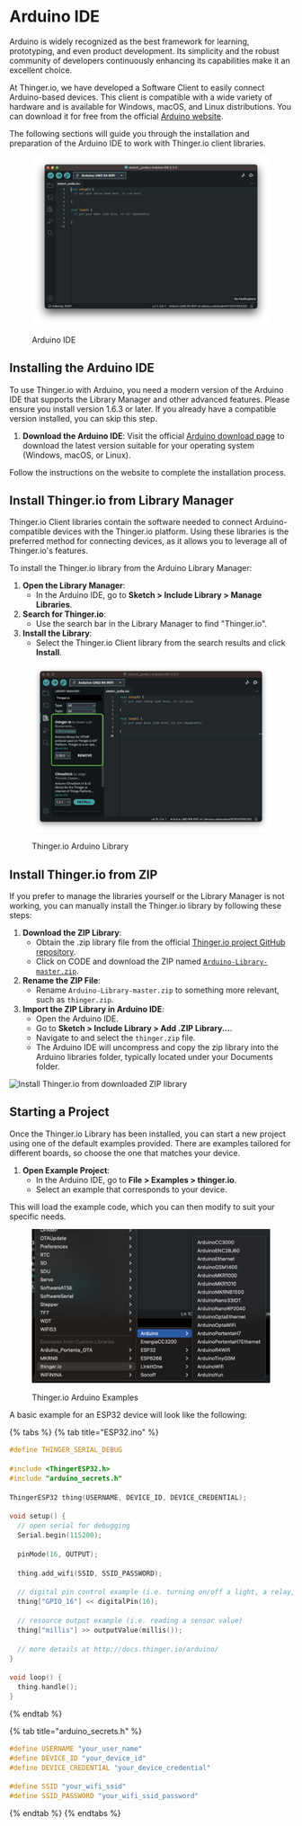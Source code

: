 # Arduino IDE

Arduino is widely recognized as the best framework for learning, prototyping, and even product development. Its simplicity and the robust community of developers continuously enhancing its capabilities make it an excellent choice.

At Thinger.io, we have developed a Software Client to easily connect Arduino-based devices. This client is compatible with a wide variety of hardware and is available for Windows, macOS, and Linux distributions. You can download it for free from the official [Arduino website](https://arduino.cc).

The following sections will guide you through the installation and preparation of the Arduino IDE to work with Thinger.io client libraries.

<figure><img src="../.gitbook/assets/Captura de pantalla 2024-06-06 a las 23.43.31 (1).png" alt=""><figcaption><p>Arduino IDE</p></figcaption></figure>

## Installing the Arduino IDE

To use Thinger.io with Arduino, you need a modern version of the Arduino IDE that supports the Library Manager and other advanced features. Please ensure you install version 1.6.3 or later. If you already have a compatible version installed, you can skip this step.

1. **Download the Arduino IDE**: Visit the official [Arduino download page](https://www.arduino.cc/en/software) to download the latest version suitable for your operating system (Windows, macOS, or Linux).

Follow the instructions on the website to complete the installation process.

## Install Thinger.io from Library Manager

Thinger.io Client libraries contain the software needed to connect Arduino-compatible devices with the Thinger.io platform. Using these libraries is the preferred method for connecting devices, as it allows you to leverage all of Thinger.io's features.

To install the Thinger.io library from the Arduino Library Manager:

1. **Open the Library Manager**:
   * In the Arduino IDE, go to **Sketch > Include Library > Manage Libraries**.
2. **Search for Thinger.io**:
   * Use the search bar in the Library Manager to find "Thinger.io".
3. **Install the Library**:
   * Select the Thinger.io Client library from the search results and click **Install**.

<figure><img src="../.gitbook/assets/image (1) (1).png" alt=""><figcaption><p>Thinger.io Arduino Library</p></figcaption></figure>

## Install Thinger.io from ZIP

If you prefer to manage the libraries yourself or the Library Manager is not working, you can manually install the Thinger.io library by following these steps:

1. **Download the ZIP Library**:
   * Obtain the .zip library file from the official [Thinger.io project GitHub repository](https://github.com/thinger-io/Arduino-Library).
   * Click on CODE and download the ZIP named [`Arduino-Library-master.zip`](https://github.com/thinger-io/Arduino-Library/archive/refs/heads/master.zip).
2. **Rename the ZIP File**:
   * Rename `Arduino-Library-master.zip` to something more relevant, such as `thinger.zip`.
3. **Import the ZIP Library in Arduino IDE**:
   * Open the Arduino IDE.
   * Go to **Sketch > Include Library > Add .ZIP Library...**.
   * Navigate to and select the `thinger.zip` file.
   * The Arduino IDE will uncompress and copy the zip library into the Arduino libraries folder, typically located under your Documents folder.

![Install Thinger.io from downloaded ZIP library](../.gitbook/assets/add-zip-library.png)

## Starting a Project

Once the Thinger.io Library has been installed, you can start a new project using one of the default examples provided. There are examples tailored for different boards, so choose the one that matches your device.

1. **Open Example Project**:
   * In the Arduino IDE, go to **File > Examples > thinger.io**.
   * Select an example that corresponds to your device.

This will load the example code, which you can then modify to suit your specific needs.

<figure><img src="../.gitbook/assets/image (3) (1).png" alt=""><figcaption><p>Thinger.io Arduino Examples </p></figcaption></figure>

&#x20;A basic example for an ESP32 device will look like the following:

{% tabs %}
{% tab title="ESP32.ino" %}
```cpp
#define THINGER_SERIAL_DEBUG

#include <ThingerESP32.h>
#include "arduino_secrets.h"

ThingerESP32 thing(USERNAME, DEVICE_ID, DEVICE_CREDENTIAL);

void setup() {
  // open serial for debugging
  Serial.begin(115200);

  pinMode(16, OUTPUT);

  thing.add_wifi(SSID, SSID_PASSWORD);

  // digital pin control example (i.e. turning on/off a light, a relay, configuring a parameter, etc)
  thing["GPIO_16"] << digitalPin(16);

  // resource output example (i.e. reading a sensor value)
  thing["millis"] >> outputValue(millis());

  // more details at http://docs.thinger.io/arduino/
}

void loop() {
  thing.handle();
}
```
{% endtab %}

{% tab title="arduino_secrets.h" %}
```cpp
#define USERNAME "your_user_name"
#define DEVICE_ID "your_device_id"
#define DEVICE_CREDENTIAL "your_device_credential"

#define SSID "your_wifi_ssid"
#define SSID_PASSWORD "your_wifi_ssid_password"
```
{% endtab %}
{% endtabs %}

